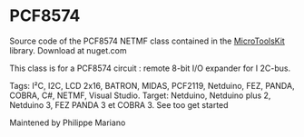 PCF8574
=======

Source code of the PCF8574 NETMF class contained in the <a href="https://www.nuget.org/packages/WEBGE.Microtoolskit/">MicroToolsKit</a> library. 
Download at nuget.com

This class is for a PCF8574 circuit : remote 8-bit I/O expander for I 2C-bus.

Tags: I²C, I2C, LCD 2x16, BATRON, MIDAS, PCF2119, Netduino, FEZ, PANDA, COBRA, C#, NETMF, Visual Studio.
Target: Netduino, Netduino plus 2, Netduino 3, FEZ PANDA 3 et COBRA 3.
See too get started

Maintened by Philippe Mariano

